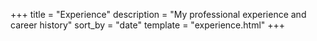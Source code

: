 +++
title = "Experience"
description = "My professional experience and career history"
sort_by = "date"
template = "experience.html"
+++ 